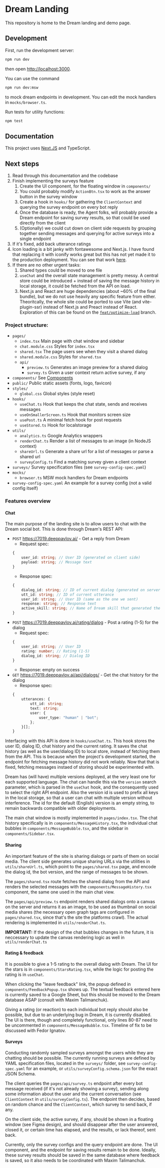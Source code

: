 # Dream Landing

This repository is home to the Dream landing and demo page.

## Development

First, run the development server:

```bash
npm run dev
```

then open [http://localhost:3000](http://localhost:3000).

You can use the command

```bash
npm run dev:msw
```

to mock dream endpoints in development. You can edit the mock handlers in `mocks/browser.ts`.

Run tests for utility functions:
```bash
npm test
```

## Documentation

This project uses [Next.JS](https://nextjs.org/docs) and TypeScript.

## Next steps

 1. Read through this documentation and the codebase
 2. Finish implementing the surveys feature
    1. Create the UI component, for the floating window in `components/`
    2. You could probably modify `ActionBtn.tsx` to work as the answer button in the survey window
    3. Create a hook in `hooks/` for gathering the `ClientContext` and querying the survey endpoint on every bot reply
    4. Once the database is ready, the Agent folks, will probably provide a Dream endpoint for saving survey results, so that could be used directly from the client
    5. (Optionally) we could cut down on client side requests by grouping together sending messages and querying for active surveys into a single endpoint
 3. If it's fixed, add back utterance ratings
 4. Icon loading is a bit janky with fontawesome and Next.js. I have found that replacing it with iconify works great but this has not yet made it to the production deployment. You can see that work [here](https://github.com/deepmipt/dream-landing/commit/f3ead4637b38307d3c142572516d2e96f5db7be0).
 5. If there are no other urgent tasks:
    1. Shared types could be moved to one file
    2. `useChat` and the overall state management is pretty messy. A central store could be introduced + instead of saving the message history in local storage, it could be fetched from the API on load.
    3. Next.js and React are huge dependencies (about ~60% of the final bundle), but we do not use heavily any specific feature from either. Theoritcally, the whole site could be ported to use Vite (and vite-plugin-ssr) instead of Next.js and Preact instead of React. Exploration of this can be found on the [`feat/optimize-load`](https://github.com/deepmipt/dream-landing/tree/feat/optimize-load) branch.

### Project structure:

 - `pages/`
   - `index.tsx` Main page with chat window and sidebar
   - `chat.module.css` Styles for `index.tsx`
   - `shared.tsx` The page users see when they visit a shared dialog
   - `shared.module.css` Styles for `shared.tsx`
   - `api/`
     - `preview.ts` Generates an image preview for a shared dialog
     - `survey.ts` Given a user context return active survey, if any
- `components/` See [Components](#components)
- `public/` Public static assets (fonts, logo, favicon)
- `styles/`
    - `global.css` Global styles (style reset)
- `hooks/`
    - `useChat.ts` Hook that keeps the chat state, sends and receives messages
    - `useOnSmallerScreen.ts` Hook that monitors screen size
    - `usePost.ts` A minimal fetch hook for post requests
    - `useStored.ts` Hook for localstorage
- `utils/`
    - `analytics.ts` Google Analytics wrappers
    - `renderChat.ts` Render a list of messages to an image (in NodeJS context)
    - `shareUrl.ts` Generate a share url for a list of messages or parse a shared url 
    - `surveyConfig.ts` Find a matching survey given a client context
- `surveys/` Survey specification files (see `survey-config-spec.yaml`)
- `mocks/`
  - `browser.ts` MSW mock handlers for Dream endpoints
- `survey-config-spec.yaml` An example for a survey config (not a valid config itself)

### Features overview

#### Chat 
The main purpose of the landing site is to allow users to chat with the Dream social bot. This is done through Dream's REST API:

 - `POST` https://7019.deeppavlov.ai/ - Get a reply from Dream
    - Request spec:
    ```ts
    {
        user_id: string; // User ID (generated on client side)
        payload: string; // Message text
    }
    ```
    - Response spec:
    ```ts
    {
        dialog_id: string; // ID of current dialog (generated on server side)
        utt_id: string; // ID of current utterance
        user_id: string; // User ID (same as the one we sent)
        response: string; // Response text
        active_skill: string; // Name of Dream skill that generated the repsonse
    }
    ```
 - `POST` https://7019.deeppavlov.ai/rating/dialog - Post a rating (1-5) for the dialog
    - Request spec:
    ```ts
    {
        user_id: string; // User ID
        rating: number; // Rating (1-5)
        dialog_id: string; // Dialog ID
    }
    ```
    - Response: empty on success
 - `GET` https://7019.deeppavlov.ai/api/dialogs/ - Get the chat history for the dialog
    - Response spec:
    ```ts
    {
        utterances: {
            utt_id: string;
            text: string;
            user: {
                user_type: "human" | "bot";
            };
        }[];
    }
    ```


Interfacing with this API is done in `hooks/useChat.ts`. This hook stores the user ID, dialog ID, chat history and the current rating. It saves the chat history (as well as the user/dialog ID) to local store, instead of fetching them from the API. This is because when the project's development started, the endpoint for fetching message history did not work reliably. Now that that is fixed, fetching messages instaed of storing should be experimented with.

Dream has (will have) multiple versions deployed, at the very least one for each supported language. The chat can handle this via the `version` search parameter, which is parsed in the `useChat` hook, and the consequently used to select the right API endpoint. Also the version id is used to prefix all keys in the local storage, so that a user can chat with multiple version without interference. The id for the default (English) version is an empty string, to remain backwards compatible with older deployments.

The main chat window is mostly implemented in `pages/index.tsx`. The chat history specifically is in `components/MessageHistory.tsx`, the individual chat bubbles in `components/MessageBubble.tsx`, and the sidebar in `components/Sidebar.tsx`.

#### Sharing

An important feature of the site is sharing dialogs or parts of them on social media. The client side generates unique sharing URLs via the utilities in `utils/shareUrl.ts`, which point to the `pages/shared.tsx` page, and encode the dialog id, the bot version, and the range of messages to be shown.

The `pages/shared.tsx` route fetches the shared dialog from the API and renders the selected messages with the `components/MessageHistory.tsx` component, the same one used in the main chat view.

The `pages/api/preview.ts` endpoint renders shared dialogs onto a canvas on the server and returns it as an image, to be used as thumbnail on social media shares (the necessary open graph tags are configured in `pages/shared.tsx`, since that's the site the platforms crawl). The actual rendering is implemented in `utils/renderChat.ts`.

**IMPORTANT:** If the design of the chat bubbles changes in the future, it is neccessary to update the canvas rendering logic as well in `utils/renderChat.ts`

#### Rating & feedback

It is possible to give a 1-5 rating to the overall dialog with Dream. The UI for the stars is in `components/StarsRating.tsx`, while the logic for posting the rating is in `useChat`.

When clicking the "leave feedback" link, the popup defined in `components/FeedbackPopup.tsx` shows up. The textual feedback entered here is currently saved to a Google Sheet, but this should be moved to the Dream database ASAP (consult with Maxim Talimanchuk). 

Giving a rating (or reaction) to each individual bot reply should also be possible, but due to an underlying bug in Dream, it is currently disabled. The UI is there, though and completely functional, only lines 80-87 need to be uncommented in `components/MessageBubble.tsx`. Timeline of fix to be discussed with Fedor Ignatov.

#### Surveys

Conducting randomly sampled surveys amongst the users while they are chatting should be possible. The currently running surveys are defined by YAML specification files, located in the `surveys/` folder, see `survey-config-spec.yaml` for an example, or `utils/surveyConfig.schema.json` for the exact JSON Schema.

The client queries the `pages/api/survey.ts` endpoint after every bot message received (if it's not already showing a survey), sending along some information about the user and the current conversation (see `ClientContext` in `utils/surveyConfig.ts`). The endpoint then decides, based on random chance and the `ClientContext`, which survey to send back, if any.

On the client side, the active survey, if any, should be shown in a floating window (see Figma design), and should disappear after the user answered, closed it, or certain time has elapsed, and the results, or lack thereof, sent back.

Currently, only the survey configs and the query endpoint are done. The UI component, and the endpoint for saving results remain to be done. Ideally, these survey results should be saved in the same database where feedback is saved, so it also needs to be coordinated with Maxim Talimanchuk.